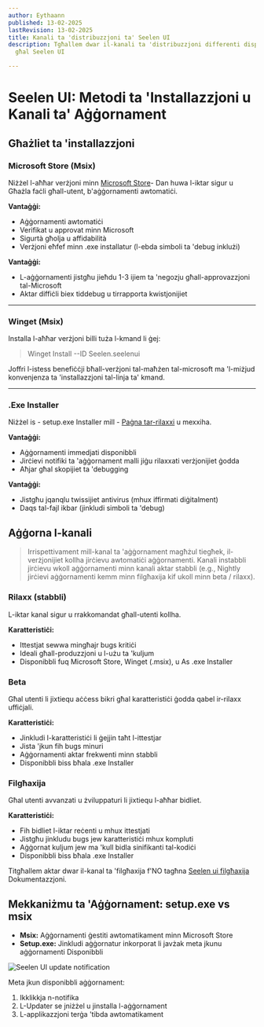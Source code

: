 ```yaml
---
author: Eythaann
published: 13-02-2025
lastRevision: 13-02-2025
title: Kanali ta 'distribuzzjoni ta' Seelen UI
description: Tgħallem dwar il-kanali ta 'distribuzzjoni differenti disponibbli
  għal Seelen UI

---
```


# Seelen UI: Metodi ta 'Installazzjoni u Kanali ta' Aġġornament

## Għażliet ta 'installazzjoni

### Microsoft Store (Msix)

Niżżel l-aħħar verżjoni minn
[Microsoft Store](https://www.microsoft.com/store)- Dan huwa l-iktar sigur u
 Għażla faċli għall-utent, b'aġġornamenti awtomatiċi.

**Vantaġġi:**

* Aġġornamenti awtomatiċi
* Verifikat u approvat minn Microsoft
* Sigurtà għolja u affidabilità
* Verżjoni eħfef minn .exe installatur (l-ebda simboli ta 'debug inklużi)

**Vantaġġi:**

* L-aġġornamenti jistgħu jieħdu 1-3 ijiem ta 'negozju għall-approvazzjoni tal-Microsoft
* Aktar diffiċli biex tiddebug u tirrapporta kwistjonijiet

***

### Winget (Msix)

Installa l-aħħar verżjoni billi tuża l-kmand li ġej:

> Winget Install --ID Seelen.seelenui

Joffri l-istess benefiċċji bħall-verżjoni tal-maħżen tal-microsoft ma 'l-miżjud
 konvenjenza ta 'installazzjoni tal-linja ta' kmand.

***

### .Exe Installer

Niżżel is - setup.exe Installer mill -
[Paġna tar-rilaxxi](https://github.com/eythaann/Seelen-UI/releases) u mexxiha.

**Vantaġġi:**

* Aġġornamenti immedjati disponibbli
* Jirċievi notifiki ta 'aġġornament malli jiġu rilaxxati verżjonijiet ġodda
* Aħjar għal skopijiet ta 'debugging

**Vantaġġi:**

* Jistgħu jqanqlu twissijiet antivirus (mhux iffirmati diġitalment)
* Daqs tal-fajl ikbar (jinkludi simboli ta 'debug)

## Aġġorna l-kanali

> Irrispettivament mill-kanal ta 'aġġornament magħżul tiegħek, il-verżjonijiet kollha jirċievu awtomatiċi
>  aġġornamenti. Kanali instabbli jirċievu wkoll aġġornamenti minn kanali aktar stabbli
>  (e.g., Nightly jirċievi aġġornamenti kemm minn filgħaxija kif ukoll minn beta / rilaxx).

### Rilaxx (stabbli)

L-iktar kanal sigur u rrakkomandat għall-utenti kollha.

**Karatteristiċi:**

* Ittestjat sewwa mingħajr bugs kritiċi
* Ideali għall-produzzjoni u l-użu ta 'kuljum
* Disponibbli fuq Microsoft Store, Winget (.msix), u As .exe Installer

### Beta

Għal utenti li jixtiequ aċċess bikri għal karatteristiċi ġodda qabel ir-rilaxx uffiċjali.

**Karatteristiċi:**

* Jinkludi l-karatteristiċi li ġejjin taħt l-ittestjar
* Jista 'jkun fih bugs minuri
* Aġġornamenti aktar frekwenti minn stabbli
* Disponibbli biss bħala .exe Installer

### Filgħaxija

Għal utenti avvanzati u żviluppaturi li jixtiequ l-aħħar bidliet.

**Karatteristiċi:**

* Fih bidliet l-iktar reċenti u mhux ittestjati
* Jistgħu jinkludu bugs jew karatteristiċi mhux kompluti
* Aġġornat kuljum jew ma 'kull bidla sinifikanti tal-kodiċi
* Disponibbli biss bħala .exe Installer

Titgħallem aktar dwar il-kanal ta 'filgħaxija f'NO tagħna
[Seelen ui filgħaxija](https://seelen.io/blog/nightly) Dokumentazzjoni.

## Mekkaniżmu ta 'Aġġornament: setup.exe vs msix

* **Msix:** Aġġornamenti ġestiti awtomatikament minn Microsoft Store
* **Setup.exe:** Jinkludi aġġornatur inkorporat li javżak meta jkunu aġġornamenti
   Disponibbli

![Seelen UI update notification](https://github.com/Seelen-Inc/slu-blog/blob/master/blog/seelen-ui-distribution-channels/image.png?raw=true)

Meta jkun disponibbli aġġornament:

1. Ikklikkja n-notifika
2. L-Updater se jniżżel u jinstalla l-aġġornament
3. L-applikazzjoni terġa 'tibda awtomatikament
